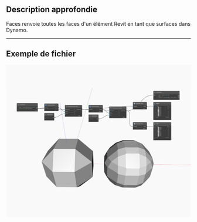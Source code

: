 ## Description approfondie
Faces renvoie toutes les faces d'un élément Revit en tant que surfaces dans Dynamo.
___
## Exemple de fichier

![Faces](./Autodesk.DesignScript.Geometry.Topology.Faces_img.jpg)


